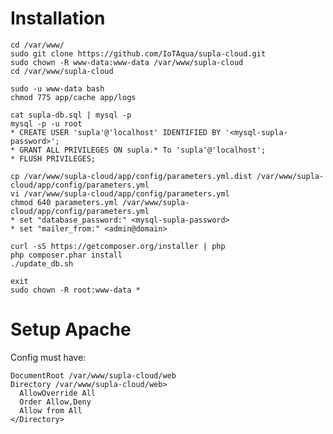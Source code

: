 
Installation
============

    cd /var/www/
    sudo git clone https://github.com/IoTAqua/supla-cloud.git
    sudo chown -R www-data:www-data /var/www/supla-cloud
    cd /var/www/supla-cloud

    sudo -u www-data bash
    chmod 775 app/cache app/logs

    cat supla-db.sql | mysql -p
    mysql -p -u root
    * CREATE USER 'supla'@'localhost' IDENTIFIED BY '<mysql-supla-password>';
    * GRANT ALL PRIVILEGES ON supla.* To 'supla'@'localhost';
    * FLUSH PRIVILEGES;

    cp /var/www/supla-cloud/app/config/parameters.yml.dist /var/www/supla-cloud/app/config/parameters.yml
    vi /var/www/supla-cloud/app/config/parameters.yml
    chmod 640 parameters.yml /var/www/supla-cloud/app/config/parameters.yml
    * set "database_password:" <mysql-supla-password>
    * set "mailer_from:" <admin@domain>

    curl -sS https://getcomposer.org/installer | php
    php composer.phar install
    ./update_db.sh

    exit
    sudo chown -R root:www-data *

Setup Apache
============

Config must have:

    DocumentRoot /var/www/supla-cloud/web
    Directory /var/www/supla-cloud/web>
      AllowOverride All
      Order Allow,Deny
      Allow from All
    </Directory>
